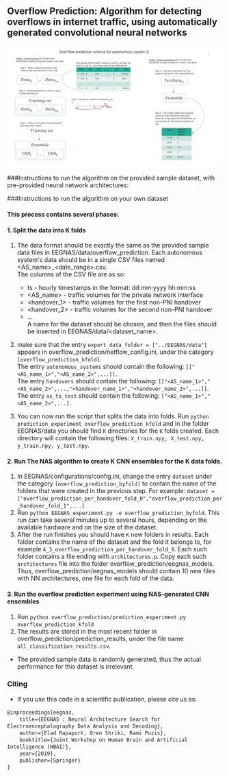 ## Overflow Prediction: Algorithm for detecting overflows in internet traffic, using automatically generated convolutional neural networks
![overflow predictio schema](overflow_prediction_schema.jpg "Overflow Prediction Schema")

###Instructions to run the algorithm on the provided sample dataset, with pre-provided neural network architectures:


###Instructions to run the algorithm on your own dataset  
#### This process contains several phases:
#### 1. Split the data into K folds
1. The data format should be exactly the same as the provided sample data files in
EEGNAS/data/overflow_prediction. Each autonomous system's data should be in a single CSV files named
<AS_name>_<date_range>.csv.  
The columns of the CSV file are as so:  
   * ts - hourly timestamps in the format: dd:mm:yyyy hh:mm:ss
    * <AS_name> - traffic volumes for the private network interface
    * <handover_1> - traffic volumes for the first non-PNI handover
    * <handover_2> - traffic volumes for the second non-PNI handover
    * ...  
    A name for the dataset should be chosen, and then the files should be inserted in
  EEGNAS/data/<dataset_name>.

2. make sure that the entry `export_data_folder = ["../EEGNAS/data"]` appears in
overflow_prediction/netflow_config.ini, under the category `[overflow_prediction_kfold]`.  
The entry `autonomous_systems` should contain the following: `[["<AS_name_1>","<AS_name_2>",...]]`.  
The entry `handovers` should contain the following: `[["<AS_name_1>","<AS_name_2>",...,"<handover_name_1>","<handover_name_2>",...]]`.  
The entry `as_to_test` should contain the following: `["<AS_name_1>","<AS_name_2>",...]`.  
   
3. You can now run the script that splits the data into folds. Run `python prediction_experiment overflow_prediction_kfold`
and in the folder EEGNAS/data you should find `K` directories for the `K` folds created. Each directory will
contain the following files: `X_train.npy, X_test.npy, y_train.npy, y_test.npy`.
   
#### 2. Run The NAS algorithm to create K CNN ensembles for the K data folds.
1. In EEGNAS/configurations/config.ini, change the entry `dataset` under the category `[overflow_prediction_byfold]`
to contain the name of the folders that were created in the previous step. For example: `dataset = ["overflow_prediction_per_handover_fold_0","overflow_prediction_per_handover_fold_1",...]`
2. Run `python EEGNAS_experiment.py -e overflow_prediction_byfold`. This run can take several minutes up to several hours,
depending on the available hardware and on the size of the dataset.
3. After the run finishes you should have `K` new folders in results. Each folder contains the name of the dataset
and the fold it belongs to, for example `4_3_overflow_prediction_per_handover_fold_0`. Each such folder
contains a file ending with `architectures.p`. Copy each such `architectures` file into the folder
overflow_prediction/eegnas_models. Thus, overflow_prediction/eegnas_models should contain 10 new files with NN architectures,
one file for each fold of the data.  

#### 3. Run the overflow prediction experiment using NAS-generated CNN ensembles  
1. Run `python overflow_prediction/prediction_experiment.py overflow_prediction_kfold`
2. The results are stored in the most recent folder in overflow_prediction/prediction_results,
under the file name `all_classification_results.csv`.
* The provided sample data is randomly generated, thus the actual performance for this dataset is irrelevant.


### Citing
* If you use this code in a scientific publication, please cite us as:
```
@inproceedings{eegnas,
	title={EEGNAS : Neural Architecture Search for Electroencephalography Data Analysis and Decoding},
	author={Elad Rapaport, Oren Shriki, Rami Puzis},
	booktitle={Joint Workshop on Human Brain and Artificial Intelligence (HBAI)},
	year={2019},
	publisher={Springer}
}
```
